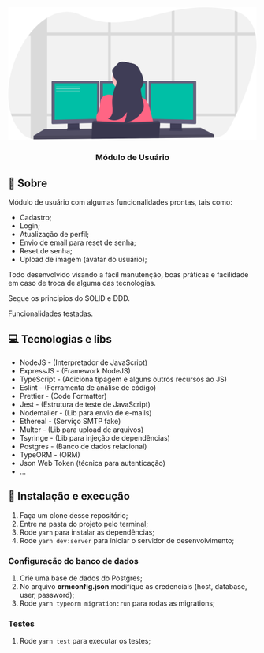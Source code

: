 <img alt="GoStack" src="./.github/undraw_programmer_imem.svg" />

<h3 align="center">
  Módulo de Usuário
</h3>

## 🚀 Sobre

Módulo de usuário com algumas funcionalidades prontas, tais como:

- Cadastro;
- Login;
- Atualização de perfil;
- Envio de email para reset de senha;
- Reset de senha;
- Upload de imagem (avatar do usuário);

Todo desenvolvido visando a fácil manutenção, boas práticas e facilidade em caso de troca de alguma das tecnologias.

Segue os principios do SOLID e DDD.

Funcionalidades testadas.

## 💻 Tecnologias e libs

- NodeJS - (Interpretador de JavaScript)
- ExpressJS - (Framework NodeJS)
- TypeScript - (Adiciona tipagem e alguns outros recursos ao JS)
- Eslint - (Ferramenta de análise de código)
- Prettier - (Code Formatter)
- Jest - (Estrutura de teste de JavaScript)
- Nodemailer - (Lib para envio de e-mails)
- Ethereal - (Serviço SMTP fake)
- Multer - (Lib para upload de arquivos)
- Tsyringe - (Lib para injeção de dependências)
- Postgres - (Banco de dados relacional)
- TypeORM - (ORM)
- Json Web Token (técnica para autenticação)
- ...

## 🚀 Instalação e execução

1. Faça um clone desse repositório;
2. Entre na pasta do projeto pelo terminal;
3. Rode `yarn` para instalar as dependências;
4. Rode `yarn dev:server` para iniciar o servidor de desenvolvimento;

### Configuração do banco de dados

1. Crie uma base de dados do Postgres;
2. No arquivo **ormconfig.json** modifique as credenciais (host, database, user, password);
3. Rode `yarn typeorm migration:run` para rodas as migrations;

### Testes

1. Rode `yarn test` para executar os testes;

